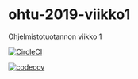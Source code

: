 # ohtu-2019-viikko1
Ohjelmistotuotannon viikko 1


[![CircleCI](https://circleci.com/gh/Anssikka/ohtu-2019-viikko1.svg?style=svg)](https://circleci.com/gh/Anssikka/ohtu-2019-viikko1)

[![codecov](https://codecov.io/gh/Anssikka/ohtu-2019-viikko1/branch/master/graph/badge.svg)](https://codecov.io/gh/Anssikka/ohtu-2019-viikko1)
